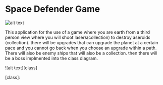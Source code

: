 # Space Defender Game

![alt text][logo]

[logo]: https://github.com/9679968/SpaceDefenderGame/blob/master/src/images/Screen%20Shot%202019-11-22%20at%208.45.35%20AM.png

This application for the use of a game where you are earth from a third person view where you will shoot lasers(collection) to destroy aseroids (collection). there will be upgrades that can upgrade the planet at a certain pace and you cannot go back when you choose an upgrade within a path. There will also be enemy ships that will also be a collection. then there will be a boss implmented into the class diagram.

![alt text][class]

[class]: 
